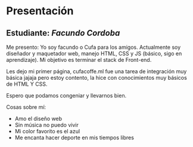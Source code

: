 # Presentación

## Estudiante: _Facundo Cordoba_

Me presento: Yo soy facundo o Cufa para los amigos. Actualmente soy diseñador y maquetador web, manejo HTML, CSS y JS (básico, sigo en aprendizaje). Mi objetivo es terminar el stack de Front-end. 

Les dejo mi primer página, cufacoffe.ml fue una tarea de integración muy básica jajaja pero estoy contento, la hice con conocimientos muy básicos de HTML Y CSS. 

Espero que podamos congeniar y llevarnos bien.

Cosas sobre mí:
 - Amo el diseño web
 - Sin música no puedo vivir
 - Mi color favorito es el azul
 - Me encanta hacer deporte en mis tiempos libres 


